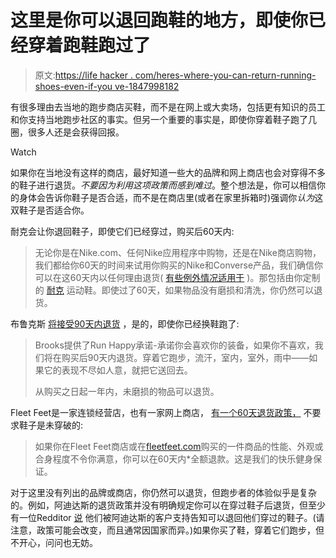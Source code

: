 # 这里是你可以退回跑鞋的地方，即使你已经穿着跑鞋跑过了

> 原文:[https://life hacker . com/heres-where-you-can-return-running-shoes-even-if-you ve-1847998182](https://lifehacker.com/heres-where-you-can-return-running-shoes-even-if-youve-1847998182)

有很多理由去当地的跑步商店买鞋，而不是在网上或大卖场，包括更有知识的员工和你支持当地跑步社区的事实。但另一个重要的事实是，即使你穿着鞋子跑了几圈，很多人还是会获得回报。

Watch

如果你在当地没有这样的商店，最好知道一些大的品牌和网上商店也会对穿得不多的鞋子进行退货。*不要因为利用这项政策而感到难过*。整个想法是，你可以相信你的身体会告诉你鞋子是否合适，而不是在商店里(或者在家里拆箱时)强调你*认为*这双鞋子是否适合你。

耐克会让你退回鞋子，即使它们已经穿过，购买后60天内:

> 无论你是在Nike.com、任何Nike应用程序中购物，还是在Nike商店购物，我们都给你60天的时间来试用你购买的Nike和Converse产品，我们确信你可以在这60天内以任何理由退货( [有些例外情况适用于](https://www.nike.com/help/a/return-exceptions) )。那包括由你定制的 [耐克](https://www.nike.com/nike-by-you) 运动鞋。即使过了60天，如果物品没有磨损和清洗，你仍然可以退货。

布鲁克斯 [将接受90天内退货](https://support.brooksrunning.com/hc/en-us/articles/360016361752-What-is-the-Brooks-Return-Policy-) ，是的，即使你已经换鞋跑了:

> Brooks提供了Run Happy承诺-承诺你会喜欢你的装备，如果你不喜欢，我们将在购买后90天内退货。穿着它跑步，流汗，室内，室外，雨中——如果它的表现不尽如人意，就把它送回去。
> 
> 从购买之日起一年内，未磨损的物品可以退货。

Fleet Feet是一家连锁经营店，也有一家网上商店， [有一个60天退货政策，](https://www.fleetfeet.com/returns) 不要求鞋子是未穿破的:

> 如果你在Fleet Feet商店或在[fleetfeet.com](https://www.fleetfeet.com/)购买的一件商品的性能、外观或合身程度不令你满意，你可以在60天内*全额退款。这是我们的快乐健身保证。

对于这里没有列出的品牌或商店，你仍然可以退货，但跑步者的体验似乎是复杂的。例如，阿迪达斯的退货政策并没有明确规定你可以在穿过鞋子后退货，但至少有一位Redditor [说](https://www.reddit.com/r/RunningShoeGeeks/comments/qk3zsx/buying_from_nikecom_is_absolutely_awesome_their/) 他们被阿迪达斯的客户支持告知可以退回他们穿过的鞋子。(请注意，政策可能会改变，而且通常因国家而异。)如果你买了鞋，穿着它们跑步，但不开心，问问也无妨。